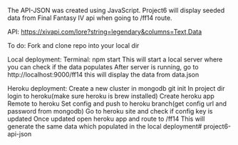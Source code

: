 The API-JSON was created using JavaScript.
Project6 will display seeded data from Final Fantasy IV api when going to /ff14 route.

API:
https://xivapi.com/lore?string=legendary&columns=Text,Data

To do:
Fork and clone repo into your local dir

Local deployment:
Terminal: npm start
This will start a local server where you can check if the data populates
After server is running, go to http://localhost:9000/ff14 this will display the data from data.json

Heroku deployment:
Create a new cluster in mongodb
git init
In project dir login to heroku(make sure heroku is brew installed)
Create heroku app
Remote to heroku
Set config and push to heroku branch(get config url and password from mongodb)
Go to heroku site and check if config key is updated
Once updated open heroku app and route to /ff14
This will generate the same data which populated in the local deployment# project6-api-json
